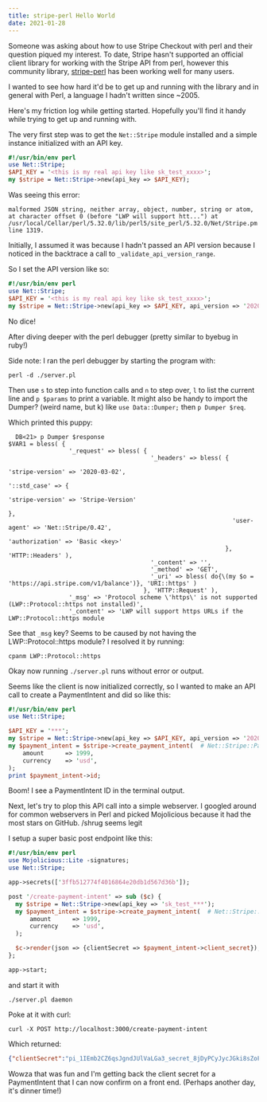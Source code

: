```yaml
---
title: stripe-perl Hello World
date: 2021-01-28
---
```


Someone was asking about how to use Stripe Checkout with perl and their
question piqued my interest. To date, Stripe hasn't supported an official
client library for working with the Stripe API from perl, however this
community library, [stripe-perl](https://github.com/lukec/stripe-perl) has been
working well for many users.

I wanted to see how hard it'd be to get up and running with the library
and in general with Perl, a language I hadn't written since ~2005.

Here's my friction log while getting started. Hopefully you'll find
it handy while trying to get up and running with.

The very first step was to get the `Net::Stripe` module installed and
a simple instance initialized with an API key.

```perl
#!/usr/bin/env perl
use Net::Stripe;
$API_KEY = '<this is my real api key like sk_test_xxxx>';
my $stripe = Net::Stripe->new(api_key => $API_KEY);
```

Was seeing this error:

```
malformed JSON string, neither array, object, number, string or atom, at character offset 0 (before "LWP will support htt...") at /usr/local/Cellar/perl/5.32.0/lib/perl5/site_perl/5.32.0/Net/Stripe.pm line 1319.
```

Initially, I assumed it was because I hadn't passed an API version because I
noticed in the backtrace a call to `_validate_api_version_range`.

So I set the API version like so:

```perl
#!/usr/bin/env perl
use Net::Stripe;
$API_KEY = '<this is my real api key like sk_test_xxxx>';
my $stripe = Net::Stripe->new(api_key => $API_KEY, api_version => '2020-03-02');
```

No dice!

After diving deeper with the perl debugger (pretty similar to byebug in ruby!)

Side note: I ran the perl debugger by starting the program with:

```
perl -d ./server.pl
```

Then use `s` to step into function calls and `n` to step over, `l` to list the
current line and `p $params` to print a variable. It might also be handy to
import the Dumper? (weird name, but k) like `use Data::Dumper;` then `p Dumper
$req`.

Which printed this puppy:

```
  DB<21> p Dumper $response
$VAR1 = bless( {
                 '_request' => bless( {
                                        '_headers' => bless( {
                                                               'stripe-version' => '2020-03-02',
                                                               '::std_case' => {
                                                                                 'stripe-version' => 'Stripe-Version'
                                                                               },
                                                               'user-agent' => 'Net::Stripe/0.42',
                                                               'authorization' => 'Basic <key>'
                                                             }, 'HTTP::Headers' ),
                                        '_content' => '',
                                        '_method' => 'GET',
                                        '_uri' => bless( do{\(my $o = 'https://api.stripe.com/v1/balance')}, 'URI::https' )
                                      }, 'HTTP::Request' ),
                 '_msg' => 'Protocol scheme \'https\' is not supported (LWP::Protocol::https not installed)',
                 '_content' => 'LWP will support https URLs if the LWP::Protocol::https module
```

See that `_msg` key? Seems to be caused by not having the LWP::Protocol::https module? I
resolved it by running:

```
cpanm LWP::Protocol::https
```

Okay now running `./server.pl` runs without error or output.

Seems like the client is now initialized correctly, so I wanted to make an API call to create a PaymentIntent and did so like this:

```perl
#!/usr/bin/env perl
use Net::Stripe;

$API_KEY = '***';
my $stripe = Net::Stripe->new(api_key => $API_KEY, api_version => '2020-03-02');
my $payment_intent = $stripe->create_payment_intent(  # Net::Stripe::PaymentIntent
    amount      => 1999,
    currency    => 'usd',
);
print $payment_intent->id;
```

Boom! I see a PaymentIntent ID in the terminal output.

Next, let's try to plop this API call into a simple webserver. I googled around
for common webservers in Perl and picked Mojolicious because it had the most
stars on GitHub. /shrug seems legit

I setup a super basic post endpoint like this:


```perl
#!/usr/bin/env perl
use Mojolicious::Lite -signatures;
use Net::Stripe;

app->secrets(['3ffb512774f4016864e20db1d567d36b']);

post '/create-payment-intent' => sub ($c) {
  my $stripe = Net::Stripe->new(api_key => 'sk_test_***');
  my $payment_intent = $stripe->create_payment_intent(  # Net::Stripe::Charge
      amount      => 1999,
      currency    => 'usd',
  );

  $c->render(json => {clientSecret => $payment_intent->client_secret});
};

app->start;
```

and start it with

```
./server.pl daemon
```

Poke at it with curl:

```
curl -X POST http://localhost:3000/create-payment-intent
```

Which returned:

```json
{"clientSecret":"pi_1IEmb2CZ6qsJgndJUlVaLGa3_secret_8jDyPCyJycJGki8sZoFPz5z6m"}
```

Wowza that was fun and I'm getting back the client secret for a PaymentIntent
that I can now confirm on a front end. (Perhaps another day, it's dinner time!)
